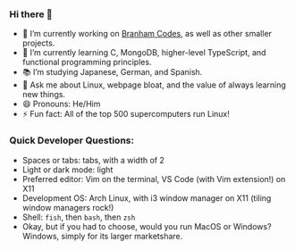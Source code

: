 ### Hi there 👋

- 🔭 I’m currently working on [Branham Codes](https://github.com/mattfbacon/BranhamCodes2), as well as other smaller projects.
- 🌱 I’m currently learning C, MongoDB, higher-level TypeScript, and functional programming principles.
- 📚 I’m studying Japanese, German, and Spanish.
- 💬 Ask me about Linux, webpage bloat, and the value of always learning new things.
- 😄 Pronouns: He/Him
- ⚡ Fun fact: All of the top 500 supercomputers run Linux!

### Quick Developer Questions:

- Spaces or tabs: tabs, with a width of 2
- Light or dark mode: light
- Preferred editor: Vim on the terminal, VS Code (with Vim extension!) on X11
- Development OS: Arch Linux, with i3 window manager on X11 (tiling window managers rock!)
- Shell: `fish`, then `bash`, then `zsh`
- Okay, but if you had to choose, would you run MacOS or Windows? Windows, simply for its larger marketshare.
